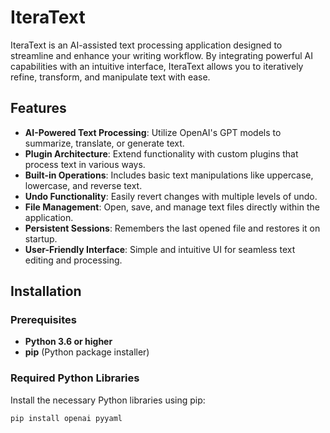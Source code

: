 # IteraText

IteraText is an AI-assisted text processing application designed to streamline and enhance your writing workflow. By integrating powerful AI capabilities with an intuitive interface, IteraText allows you to iteratively refine, transform, and manipulate text with ease.

## Features

- **AI-Powered Text Processing**: Utilize OpenAI's GPT models to summarize, translate, or generate text.
- **Plugin Architecture**: Extend functionality with custom plugins that process text in various ways.
- **Built-in Operations**: Includes basic text manipulations like uppercase, lowercase, and reverse text.
- **Undo Functionality**: Easily revert changes with multiple levels of undo.
- **File Management**: Open, save, and manage text files directly within the application.
- **Persistent Sessions**: Remembers the last opened file and restores it on startup.
- **User-Friendly Interface**: Simple and intuitive UI for seamless text editing and processing.

## Installation

### Prerequisites

- **Python 3.6 or higher**
- **pip** (Python package installer)

### Required Python Libraries

Install the necessary Python libraries using pip:

```bash
pip install openai pyyaml
